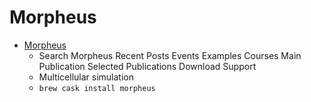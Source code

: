 # Morpheus
- [Morpheus](https://morpheus.gitlab.io/)
  -  Search Morpheus Recent Posts Events Examples Courses Main Publication Selected Publications Download Support
  - Multicellular simulation
  - `brew cask install morpheus`
